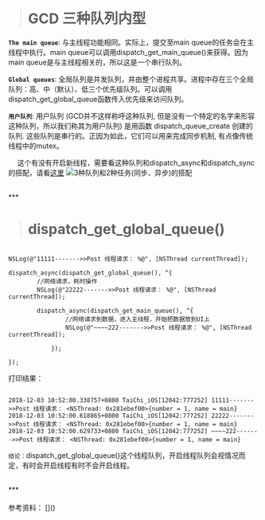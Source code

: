 ># GCD 三种队列内型
**`The main queue`**: 与主线程功能相同。实际上，提交至main queue的任务会在主线程中执行。main queue可以调用dispatch_get_main_queue()来获得。因为main queue是与主线程相关的，所以这是一个串行队列。

**`Global queues`**: 全局队列是并发队列，并由整个进程共享。进程中存在三个全局队列：高、中（默认）、低三个优先级队列。可以调用dispatch_get_global_queue函数传入优先级来访问队列。

**`用户队列`**: 用户队列 (GCD并不这样称呼这种队列, 但是没有一个特定的名字来形容这种队列，所以我们称其为用户队列) 是用函数 dispatch_queue_create 创建的队列. 这些队列是串行的。正因为如此，它们可以用来完成同步机制, 有点像传统线程中的mutex。

&emsp;  这个有没有开启新线程，需要看这种队列和dispatch_async和dispatch_sync的搭配，请看[这里](https://www.cnblogs.com/EchoHG/p/8609685.html)
![3种队列和2种任务(同步、异步)的搭配](https://upload-images.jianshu.io/upload_images/2959789-74ba672570998f83.png?imageMogr2/auto-orient/strip%7CimageView2/2/w/1240)





<br/>
***
<br/>



>#  dispatch_get_global_queue()
```

NSLog(@"11111------->>Post 线程请求： %@", [NSThread currentThread]);

dispatch_async(dispatch_get_global_queue(), ^{
        //网络请求，耗时操作
        NSLog(@"22222------->>Post 线程请求： %@", [NSThread currentThread]);

        dispatch_async(dispatch_get_main_queue(), ^{
                //网络请求到数据，进入主线程，开始把数据放到UI上
                NSLog(@"~~~~222------->>Post 线程请求： %@", [NSThread currentThread]);

            });

});

```

打印结果：
```

2018-12-03 10:52:00.338757+0800 TaiChi_iOS[12042:777252] 11111------->>Post 线程请求： <NSThread: 0x281ebef00>{number = 1, name = main}
2018-12-03 10:52:00.618865+0800 TaiChi_iOS[12042:777252] 22222------->>Post 线程请求： <NSThread: 0x281ebef00>{number = 1, name = main}
2018-12-03 10:52:00.629733+0800 TaiChi_iOS[12042:777252] ~~~~222------->>Post 线程请求： <NSThread: 0x281ebef00>{number = 1, name = main}

```
`结论：`dispatch_get_global_queue()这个线程队列，开启线程队列会视情况而定，有时会开启线程有时不会开启线程。



<br/>
***
<br/>



<br/>
参考资料：
[]()











